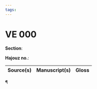 ```yaml
---
tags: 
---
```


# VE 000

**Section**: 

**Hajouz no.**: 

|  Source(s)   |        Manuscript(s)         |                  Gloss                  |
| ------------ | ---------------------------- | --------------------------------------- |


¶ 